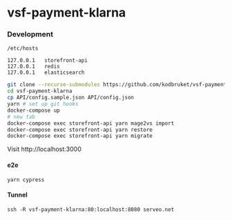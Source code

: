 # vsf-payment-klarna

### Development

`/etc/hosts`

```
127.0.0.1	storefront-api
127.0.0.1	redis
127.0.0.1	elasticsearch
```

```sh
git clone --recurse-submodules https://github.com/kodbruket/vsf-payment-klarna
cd vsf-payment-klarna
cp API/config.sample.json API/config.json
yarn # set up git hooks
docker-compose up
# new tab
docker-compose exec storefront-api yarn mage2vs import
docker-compose exec storefront-api yarn restore
docker-compose exec storefront-api yarn migrate
```

Visit http://localhost:3000

#### e2e

`yarn cypress`

#### Tunnel

`ssh -R vsf-payment-klarna:80:localhost:8080 serveo.net`
